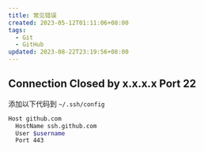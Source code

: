 ```yaml
---
title: 常见错误
created: 2023-05-12T01:11:06+08:00
tags:
  - Git
  - GitHub
updated: 2023-08-22T23:19:56+08:00
---
```


## Connection Closed by x.x.x.x Port 22

添加以下代码到 `~/.ssh/config`

```bash
Host github.com
  HostName ssh.github.com
  User $username
  Port 443
```
